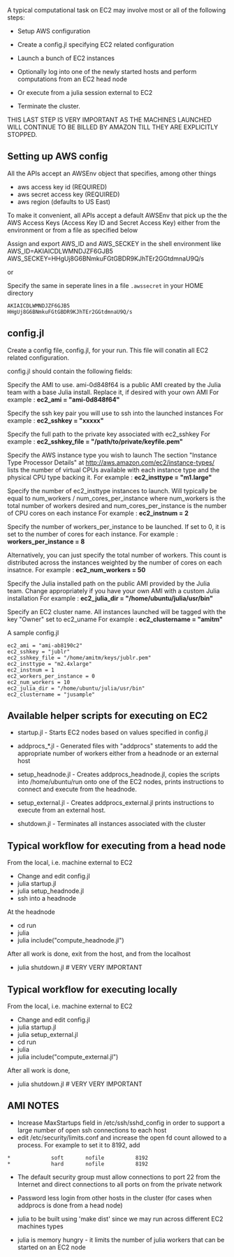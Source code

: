 A typical computational task on EC2 may involve most or all of the following steps:

- Setup AWS configuration

- Create a config.jl specifying EC2 related configuration

- Launch a bunch of EC2 instances

- Optionally log into one of the newly started hosts and perform computations from an EC2 head node

- Or execute from a julia session external to EC2

- Terminate the cluster.

THIS LAST STEP IS VERY IMPORTANT AS THE MACHINES LAUNCHED 
WILL CONTINUE TO BE BILLED BY AMAZON TILL THEY ARE EXPLICITLY STOPPED.

## Setting up AWS config

All the APIs accept an AWSEnv object that specifies, among other things
- aws access key id (REQUIRED)
- aws secret access key (REQUIRED)
- aws region (defaults to US East)

To make it convenient, all APIs accept a default AWSEnv that pick up the 
the AWS Access Keys (Access Key ID and Secret Access Key) either from the environment
or from a file as specified below

Assign and export AWS_ID and AWS_SECKEY in the shell environment like
AWS_ID=AKIAICDLWMNDJZF6GJB5
AWS_SECKEY=HHgUj8G6BNmkuFGtGBDR9KJhTEr2GGtdmnaU9Q/s

or 

Specify the same in seperate lines in a file `.awssecret` in your HOME directory
```
AKIAICDLWMNDJZF6GJB5
HHgUj8G6BNmkuFGtGBDR9KJhTEr2GGtdmnaU9Q/s
```


## config.jl

Create a config file, config.jl, for your run. This file will conatin all EC2
related configuration.

config.jl should contain the following fields:

Specify the AMI to use. 
ami-0d848f64 is a public AMI created by the Julia team with a base Julia install.
Replace it, if desired with your own AMI
For example : __ec2_ami = "ami-0d848f64"__

Specify the ssh key pair you will use to ssh into the launched instances
For example : __ec2_sshkey = "xxxxx"__

Specify the full path to the private key associated with ec2_sshkey 
For example : __ec2_sshkey_file = "/path/to/private/keyfile.pem"__ 

 
Specify the AWS instance type you wish to launch
The section "Instance Type Processor Details" at http://aws.amazon.com/ec2/instance-types/
lists the number of virtual CPUs available with each instance type and the physical
CPU type backing it. 
For example : __ec2_insttype = "m1.large"__  


Specify the number of ec2_insttype instances to launch. Will typically be equal to 
num_workers / num_cores_per_instance where num_workers is the total number 
of workers desired and num_cores_per_instance is the number of CPU cores 
on each instance
For example : __ec2_instnum = 2__


Specify the number of workers_per_instance to be launched. If set to 0,
it is set to the number of cores for each instance.
For example : __workers_per_instance = 8__


Alternatively, you can just specify the total number of workers. This count is 
distributed across the instances weighted by the number of cores on each insatnce.
For example : __ec2_num_workers = 50__


Specify the Julia installed path on the public AMI provided by the Julia team.
Change appropriately if you have your own AMI with a custom Julia
installation 
For example : __ec2_julia_dir = "/home/ubuntu/julia/usr/bin"__ 


Specify an EC2 cluster name. 
All instances launched will be tagged with the key "Owner" set to ec2_uname
For example : __ec2_clustername = "amitm"__ 




A sample config.jl 
```
ec2_ami = "ami-ab8190c2"   
ec2_sshkey = "jublr"
ec2_sshkey_file = "/home/amitm/keys/jublr.pem"
ec2_insttype = "m2.4xlarge"
ec2_instnum = 1
ec2_workers_per_instance = 0
ec2_num_workers = 10
ec2_julia_dir = "/home/ubuntu/julia/usr/bin" 
ec2_clustername = "jusample"
```

## Available helper scripts for executing on EC2

- startup.jl - Starts EC2 nodes based on values specified in config.jl

- addprocs_*.jl - Generated files with "addprocs" statements to add the appropriate 
                  number of workers either from a headnode or an external host
                  
- setup_headnode.jl - Creates addprocs_headnode.jl, 
                      copies the scripts into /home/ubuntu/run onto one of the EC2 nodes, 
                      prints instructions to connect and execute from the headnode.
                      
- setup_external.jl - Creates addprocs_external.jl
                      prints instructions to execute from an external host.

- shutdown.jl - Terminates all instances associated with the cluster


## Typical workflow for executing from a head node

From the local, i.e. machine external to EC2
- Change and edit config.jl
- julia startup.jl
- julia setup_headnode.jl
- ssh into a headnode

At the headnode
- cd run
- julia 
- julia include("compute_headnode.jl")

After all work is done, exit from the host, and from the localhost
- julia shutdown.jl           # VERY VERY IMPORTANT


## Typical workflow for executing locally 

From the local, i.e. machine external to EC2
- Change and edit config.jl
- julia startup.jl
- julia setup_external.jl
- cd run
- julia 
- julia include("compute_external.jl")

After all work is done, 
- julia shutdown.jl           # VERY VERY IMPORTANT








## AMI NOTES
- Increase MaxStartups field in /etc/ssh/sshd_config in order to support a large number of open ssh connections to each host
- edit /etc/security/limits.conf and increase the open fd count allowed to a process. For example to set it to 8192, add
```
*             soft       nofile          8192
*             hard       nofile          8192
```
- The default security group must allow connections to port 22 from the Internet and direct connections to all ports on
  from the private network
  
- Password less login from other hosts in the cluster (for cases when addprocs is done from a head node)

- julia to be built using 'make dist' since we may run across different EC2 machines types

- julia is memory hungry - it limits the number of julia workers that can be started on an EC2 node

